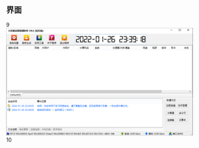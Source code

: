 ## 界面 
9
![image](https://github.com/CnHack3r/Awesome-hacking-tools/blob/main/%E5%90%8E%E6%B8%97%E9%80%8F%E4%BD%BF%E7%94%A8%E8%BD%AF%E4%BB%B6/%E5%A4%A7%E7%81%B0%E7%8B%BC%E8%BF%9C%E6%8E%A7v9.5/static/20220126233931.png?raw=true)
10
